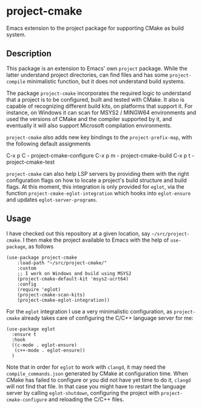 # project-cmake

Emacs extension to the project package for supporting CMake as build system.

## Description

This package is an extension to Emacs' own `project` package.  While the latter understand project directories, can find files and has some `project-compile` minimalistic function, but it does not understand build systems.

The package `project-cmake` incorporates the required logic to understand that a project is to be configured, built and tested with CMake.  It also is capable of recognizing different build kits, on platforms that support it.  For instance, on Windows it can scan for MSYS2 / MINGW64 environments and used the versions of CMake and the compiler supported by it, and eventually it will also support Microsoft compilation environments.

`project-cmake` also adds new key bindings to the `project-prefix-map`, with the following default assignments

   C-x p C   -  project-cmake-configure
   C-x p m   -  project-cmake-build
   C-x p t   -  project-cmake-test

`project-cmake` can also help LSP servers by providing them with the right configuration flags on how to locate a project's build structure and build flags.  At this moment, this integration is only provided for `eglot`, via the function `project-cmake-eglot-integration` which hooks into `eglot-ensure` and updates `eglot-server-programs`.

## Usage

I have checked out this repository at a given location, say `~/src/project-cmake`. I then make the project available to Emacs with the help of `use-package`, as follows
````
(use-package project-cmake
    :load-path "~/src/project-cmake/"
    :custom
    ;; I work on Windows and build using MSYS2
    (project-cmake-default-kit 'msys2-ucrt64)
    :config
    (require 'eglot)
    (project-cmake-scan-kits)
    (project-cmake-eglot-integration))
````

For the `eglot` integration I use a very minimalistic configuration, as `project-cmake` already takes care of configuring the C/C++ language server for me:
````
(use-package eglot
  :ensure t
  :hook
  ((c-mode . eglot-ensure)
   (c++-mode . eglot-ensure))
  )
````

Note that in order for `eglot` to work with `clangd`, it may need the `compile_commands.json` generated by CMake at configuration time. When CMake has failed to configure or you did not have yet time to do it, `clangd` will not find that file. In that case you might have to restart the language server by calling `eglot-shutdown`, configuring the project with `project-cmake-configure` and reloading the C/C++ files.
